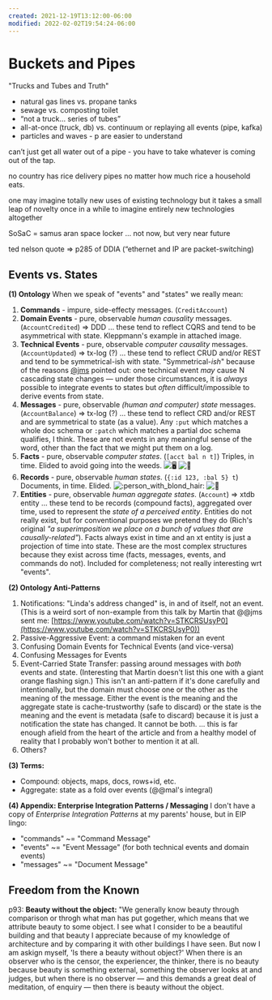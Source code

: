 ```yaml
---
created: 2021-12-19T13:12:00-06:00
modified: 2022-02-02T19:54:24-06:00
---
```


# Buckets and Pipes

"Trucks and Tubes and Truth"

- natural gas lines vs. propane tanks
- sewage vs. composting toilet
- “not a truck… series of tubes”
- all-at-once (truck, db) vs. continuum or replaying all events (pipe, kafka)
- particles and waves - p are easier to understand

can’t just get all water out of a pipe - you have to take whatever is coming out of the tap.

no country has rice delivery pipes no matter how much rice a household eats.

one may imagine totally new uses of existing technology but it takes a small leap of novelty once in a while to imagine entirely new technologies altogether

SoSaC = samus aran space locker … not now, but very near future

ted nelson quote => p285 of DDIA (“ethernet and IP are packet-switching)


## Events vs. States

**(1) Ontology** When we speak of "events" and "states" we really mean: 

1.  **Commands** \- impure, side-effecty messages. (`CreditAccount`)
2.  **Domain Events** \- pure, observable _human_ _causality_ messages. (`AccountCredited`) =\> DDD ... these tend to reflect CQRS and tend to be asymmetrical with state. Kleppmann's example in attached image.
3.  **Technical Events** \- pure, observable _computer_ _causality_ messages. (`AccountUpdated`) =\> tx-log (?) ... these tend to reflect CRUD and/or REST and tend to be symmetrical-ish with state. "Symmetrical-_ish_" because of the reasons [@jms](https://juxt.slack.com/team/UP98RG03T) pointed out: one technical event _may_ cause N cascading state changes — under those circumstances, it is _always_ possible to integrate events to states but _often_ difficult/impossible to derive events from state.
4.  **Messages** \- pure, observable _(human and computer) state_ messages. (`AccountBalance`) =\> tx-log (?) ... these tend to reflect CRD and/or REST and are symmetrical to state (as a value). Any `:put` which matches a whole doc schema or `:patch` which matches a partial doc schema qualifies, I think. These are not events in any meaningful sense of the word, other than the fact that we might put them on a log.
5.  **Facts** \- pure, observable _computer states_. (`[acct bal n t]`) Triples, in time. Elided to avoid going into the weeds. ![:desktop_computer:](https://a.slack-edge.com/production-standard-emoji-assets/13.0/google-medium/1f5a5-fe0f@2x.png) ![:seedling:](https://a.slack-edge.com/production-standard-emoji-assets/13.0/google-medium/1f331@2x.png)
6.  **Records** \- pure, observable _human states_. (`{:id 123, :bal 5} t`) Documents, in time. Elided. ![:person_with_blond_hair:](https://a.slack-edge.com/production-standard-emoji-assets/13.0/google-medium/1f471@2x.png) ![:seedling:](https://a.slack-edge.com/production-standard-emoji-assets/13.0/google-medium/1f331@2x.png)
7.  **Entities** \- pure, observable _human aggregate states_. (`Account`) =\> xtdb entity ... these tend to be records (compound facts), aggregated over time, used to represent the _state of a perceived entity_. Entities do not really exist, but for conventional purposes we pretend they do (Rich's original _"a superimposition we place on a bunch of values that are causally-related"_). Facts always exist in time and an xt entity is just a projection of time into state. These are the most complex structures because they exist across time (facts, messages, events, and commands do not). Included for completeness; not really interesting wrt "events".

 **(2) Ontology Anti-Patterns** 

1.  Notifications: "Linda's address changed" is, in and of itself, not an event. (This is a weird sort of non-example from this talk by Martin that @@jms sent me: [https://www.youtube.com/watch?v=STKCRSUsyP0](https://www.youtube.com/watch?v=STKCRSUsyP0))
2.  Passive-Aggressive Event: a command mistaken for an event
3.  Confusing Domain Events for Technical Events (and vice-versa)
4.  Confusing Messages for Events
5.  Event-Carried State Transfer: passing around messages with _both_ events and state. (Interesting that Martin doesn't list this one with a giant orange flashing sign.) This isn't an anti-pattern if it's done carefully and intentionally, but the domain must choose one or the other as the meaning of the message. Either the event is the meaning and the aggregate state is cache-trustworthy (safe to discard) or the state is the meaning and the event is metadata (safe to discard) because it is just a notification the state has changed. It cannot be both. ... this is far enough afield from the heart of the article and from a healthy model of reality that I probably won't bother to mention it at all.
6.  Others?

 **(3) Terms:** 

* Compound: objects, maps, docs, rows+id, etc.
* Aggregate: state as a fold over events (@@mal's integral)

 **(4) Appendix: Enterprise Integration Patterns / Messaging** I don't have a copy of _Enterprise Integration Patterns_ at my parents' house, but in EIP lingo: 

* "commands" ~= "Command Message"
* "events" ~= "Event Message" (for both technical events and domain events)
* "messages" ~= "Document Message"

## Freedom from the Known

p93: **Beauty without the object:** "We generally know beauty through comparison or throgh what man has put gogether, which means that we attribute beauty to some object. I see what I consider to be a beautiful building and that beauty I appreciate because of my knowledge of architecture and by comparing it with other buildings I have seen. But now I am askign myself, 'Is there a beauty without object?' When there is an observer who is the censor, the experiencer, the thinker, there is no beauty because beauty is something external, something the observer looks at and judges, but when there is no observer — and this demands a great deal of meditation, of enquiry — then there is beauty without the object.

